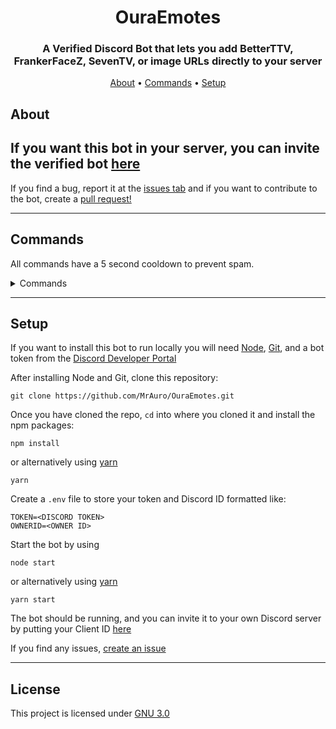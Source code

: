 <h1 align="center">OuraEmotes</h1>

<h3 align="center">A Verified Discord Bot that lets you add BetterTTV, FrankerFaceZ, SevenTV, or image URLs directly to your server</h3>

<p align="center">
  <a href="#about">About</a>
  •
  <a href="#commands">Commands</a>
  •
  <a href="#setup">Setup</a>
</p>

## About
## **If you want this bot in your server, you can invite the verified bot [here](https://discord.com/oauth2/authorize?client_id=761088567010394142&scope=bot&permissions=1073741824)**

If you find a bug, report it at the [issues tab](https://github.com/MrAuro/OuraEmotes/issues) and if you want to contribute to the bot, create a [pull request!](https://github.com/MrAuro/OuraEmotes/pulls)

---
## Commands
All commands have a 5 second cooldown to prevent spam.
<details>
<summary>Commands</summary>

#### ping
`!ping`

Aliases: `ping` / `p`

Ping the bot

#### addemote
`!addemote <BTTV/FFZ/Image Link/Attachment> <Emote Name>`

Aliases: `addemote` / `ae`

Add an emote to the Discord Server

#### removeemote
`!removeemote <emote>`

Aliases: `removeemote` / `remove` / `deleteemote` / `delete`

Removes an emote from the Discord Server

#### invite
`!invite`

Aliases: `invite` / `i`

Sends the invite link for the bot

#### help
`!help`

Aliases: `help`

Returns help on the bot

#### commands
`!commands`

Aliases: `commands`

Returns a list of commands and a link to the repo's readme

#### github
`!github`

Aliases: `github` / `gh`

Returns a link to the GitHub repository

#### version
`!version`

Aliases: `v`

Returns the current git commit hash

#### guilds
`!guilds`

Aliases: `servers`

Returns the number of guilds the bot is currently in

#### eval
`!eval <code>`

Aliases: `eval`

Evaluates code, user ID must match config.ownerID

#### info
`!info`

Aliases: `info`

Returns information on the system like CPU, OS, and MEM
</details>

---
## Setup
If you want to install this bot to run locally you will need [Node](https://nodejs.org/en/), [Git](https://git-scm.com/), and a bot token from the [Discord Developer Portal](https://discord.com/developers/applications)

After installing Node and Git, clone this repository:
```
git clone https://github.com/MrAuro/OuraEmotes.git
```

Once you have cloned the repo, `cd` into where you cloned it and install the npm packages:
```
npm install
```
or alternatively using [yarn](https://www.npmjs.com/package/yarn)
```
yarn
```
Create a `.env` file to store your token and Discord ID formatted like:
```
TOKEN=<DISCORD TOKEN>
OWNERID=<OWNER ID>
```

Start the bot by using
```
node start 
```
or alternatively using [yarn](https://www.npmjs.com/package/yarn)
```
yarn start
```

The bot should be running, and you can invite it to your own Discord server by putting your Client ID [here](https://discordapi.com/permissions.html#1073741824)


If you find any issues, [create an issue](https://github.com/MrAuro/OuraEmotes/issues)

---

## License
This project is licensed under [GNU 3.0](https://www.gnu.org/licenses/gpl-3.0.en.html)

